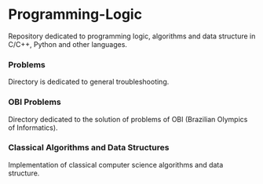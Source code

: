 # Programming-Logic
Repository dedicated to programming logic, algorithms and data structure in C/C++, Python and other languages.

### Problems
Directory is dedicated to general troubleshooting.

### OBI Problems
Directory dedicated to the solution of problems of OBI (Brazilian Olympics of Informatics).

### Classical Algorithms and Data Structures
Implementation of classical computer science algorithms and data structure.
